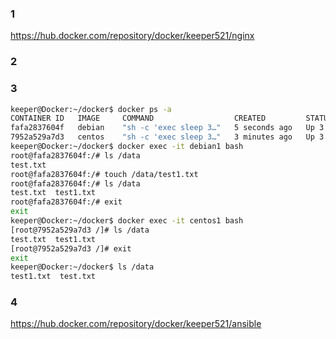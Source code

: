 ### 1 ###
https://hub.docker.com/repository/docker/keeper521/nginx
### 2 ###

### 3 ###
``` bash
keeper@Docker:~/docker$ docker ps -a  
CONTAINER ID   IMAGE     COMMAND                  CREATED         STATUS         PORTS                                   NAMES  
fafa2837604f   debian    "sh -c 'exec sleep 3…"   5 seconds ago   Up 3 seconds   0.0.0.0:8023->23/tcp, :::8023->23/tcp   debian1  
7952a529a7d3   centos    "sh -c 'exec sleep 3…"   3 minutes ago   Up 3 minutes   0.0.0.0:8022->22/tcp, :::8022->22/tcp   centos1  
keeper@Docker:~/docker$ docker exec -it debian1 bash  
root@fafa2837604f:/# ls /data  
test.txt  
root@fafa2837604f:/# touch /data/test1.txt  
root@fafa2837604f:/# ls /data  
test.txt  test1.txt  
root@fafa2837604f:/# exit  
exit  
keeper@Docker:~/docker$ docker exec -it centos1 bash  
[root@7952a529a7d3 /]# ls /data  
test.txt  test1.txt  
[root@7952a529a7d3 /]# exit  
exit  
keeper@Docker:~/docker$ ls /data  
test1.txt  test.txt  
```
### 4 ###
https://hub.docker.com/repository/docker/keeper521/ansible
